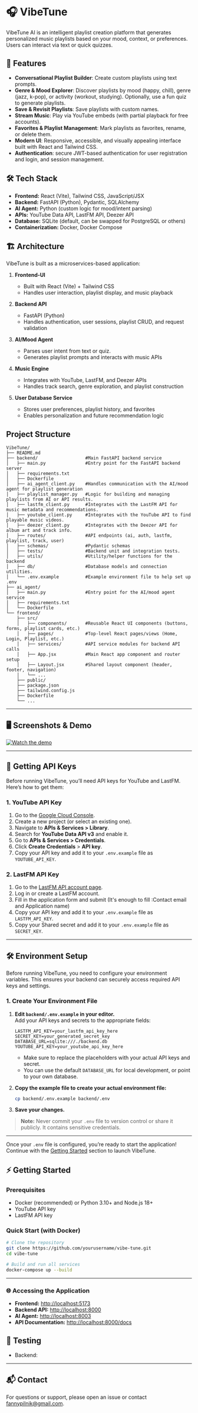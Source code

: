 # 🎧 VibeTune
VibeTune AI is an intelligent playlist creation platform that generates personalized music playlists based on your mood, context, or preferences. Users can interact via text or quick quizzes. 

## 🚀 Features

- **Conversational Playlist Builder**: Create custom playlists using text prompts.
- **Genre & Mood Explorer**: Discover playlists by mood (happy, chill), genre (jazz, k-pop), or activity (workout, studying). Optionally, use a fun quiz to generate playlists.
- **Save & Revisit Playlists**: Save playlists with custom names.
- **Stream Music**: Play via YouTube embeds (with partial playback for free accounts).
- **Favorites & Playlist Management**: Mark playlists as favorites, rename, or delete them.
- **Modern UI**: Responsive, accessible, and visually appealing interface built with React and Tailwind CSS.
- **Authentication**: secure JWT-based authentication for user registration and login, and session management.

## 🛠️ Tech Stack

- **Frontend:** React (Vite), Tailwind CSS, JavaScript/JSX
- **Backend:** FastAPI (Python), Pydantic, SQLAlchemy
- **AI Agent:** Python (custom logic for mood/intent parsing)
- **APIs:** YouTube Data API, LastFM API, Deezer API
- **Database:** SQLite (default, can be swapped for PostgreSQL or others)
- **Containerization:** Docker, Docker Compose

## 🏗️ Architecture
VibeTune is built as a microservices-based application:

1. **Frontend-UI**  
   - Built with React (Vite) + Tailwind CSS  
   - Handles user interaction, playlist display, and music playback

2. **Backend API**  
   - FastAPI (Python)  
   - Handles authentication, user sessions, playlist CRUD, and request validation

3. **AI/Mood Agent**  
   - Parses user intent from text or quiz.
   - Generates playlist prompts and interacts with music APIs

4. **Music Engine**  
   - Integrates with YouTube, LastFM, and Deezer APIs  
   - Handles track search, genre exploration, and playlist construction

5. **User Database Service**  
   - Stores user preferences, playlist history, and favorites  
   - Enables personalization and future recommendation logic

## Project Structure
```shell
VibeTune/
├── README.md
├── backend/                  #Main FastAPI backend service
│   ├── main.py               #Entry point for the FastAPI backend server
│   ├── requirements.txt      
│   ├── Dockerfile
│   ├── ai_agent_client.py    #Handles communication with the AI/mood agent for playlist generation
│   ├── playlist_manager.py   #Logic for building and managing playlists from AI or API results.
│   ├── lastfm_client.py      #Integrates with the LastFM API for music metadata and recommendations.
│   ├── youtube_client.py     #Integrates with the YouTube API to find playable music videos.
│   ├── deezer_client.py      #Integrates with the Deezer API for album art and track info.
│   ├── routes/               #API endpoints (ai, auth, lastfm, playlist, track, user)
│   ├── schemas/              #Pydantic schemas
│   ├── tests/                #Backend unit and integration tests.
│   ├── utils/                #Utility/helper functions for the backend
│   ├── db/                   #Database models and connection utilities.
│   └── .env.example          #Example environment file to help set up .env
├── ai_agent/
│   ├── main.py               #Entry point for the AI/mood agent service
│   ├── requirements.txt
│   └── Dockerfile
└── frontend/
    ├── src/
    │   ├── components/       #Reusable React UI components (buttons, forms, playlist cards, etc.)
    │   ├── pages/            #Top-level React pages/views (Home, Login, Playlist, etc.)
    │   ├── services/         #API service modules for backend API calls
    │   ├── App.jsx           #Main React app component and router setup
    │   ├── Layout.jsx        #Shared layout component (header, footer, navigation)
    │   └── ...
    ├── public/
    ├── package.json
    ├── tailwind.config.js
    ├── Dockerfile
    └── ...
```

---
## 🖥️ Screenshots & Demo

[![Watch the demo](https://img.youtube.com/vi/3R3Pl6spcmI/hqdefault.jpg)](https://www.youtube.com/watch?v=3R3Pl6spcmI)

---
## 🔑 Getting API Keys

Before running VibeTune, you’ll need API keys for YouTube and LastFM. Here’s how to get them:

### 1. YouTube API Key

1. Go to the [Google Cloud Console](https://console.cloud.google.com/).
2. Create a new project (or select an existing one).
3. Navigate to **APIs & Services > Library**.
4. Search for **YouTube Data API v3** and enable it.
5. Go to **APIs & Services > Credentials**.
6. Click **Create Credentials** > **API key**.
7. Copy your API key and add it to your `.env.example` file as `YOUTUBE_API_KEY`.

### 2. LastFM API Key

1. Go to the [LastFM API account page](https://www.last.fm/api/account/create).
2. Log in or create a LastFM account.
3. Fill in the application form and submit (It's enough to fill :Contact email and Application name)
4. Copy your API key and add it to your `.env.example` file as `LASTFM_API_KEY`.
5. Copy your Shared secret and add it to your `.env.example` file as `SECRET_KEY`.

---
## 🛠️ Environment Setup

Before running VibeTune, you need to configure your environment variables. This ensures your backend can securely access required API keys and settings.

### 1. Create Your Environment File

1. **Edit `backend/.env.example` in your editor.**  
   Add your API keys and secrets to the appropriate fields:

   ```env
   LASTFM_API_KEY=your_lastfm_api_key_here
   SECRET_KEY=your_generated_secret_key
   DATABASE_URL=sqlite:///./backend.db
   YOUTUBE_API_KEY=your_youtube_api_key_here
   ```

   - Make sure to replace the placeholders with your actual API keys and secret.
   - You can use the default `DATABASE_URL` for local development, or point to your own database.

2. **Copy the example file to create your actual environment file:**

   ```bash
   cp backend/.env.example backend/.env
   ```

3. **Save your changes.**

> **Note:** Never commit your `.env` file to version control or share it publicly. It contains sensitive credentials.

---

Once your `.env` file is configured, you’re ready to start the application!  
Continue with the [Getting Started](#-getting-started) section to launch VibeTune.

## ⚡️ Getting Started

### Prerequisites

- Docker (recommended) or Python 3.10+ and Node.js 18+
- YouTube API key
- LastFM API key

### Quick Start (with Docker)

```bash
# Clone the repository
git clone https://github.com/yourusername/vibe-tune.git
cd vibe-tune

# Build and run all services
docker-compose up --build
```
---

### 🌐 Accessing the Application

- **Frontend:** [http://localhost:5173](http://localhost:5173)
- **Backend API:** [http://localhost:8000](http://localhost:8000)
- **AI Agent:** [http://localhost:8003](http://localhost:8003)
- **API Documentation:** [http://localhost:8000/docs](http://localhost:8000/docs)

## 🧪 Testing

- Backend:  
  <!-- ```bash
  cd backend
  pytest
  ``` -->

---
## 📬 Contact

For questions or support, please open an issue or contact [fannypilnik@gmail.com](mailto:fannypilnik@gmail.com).

